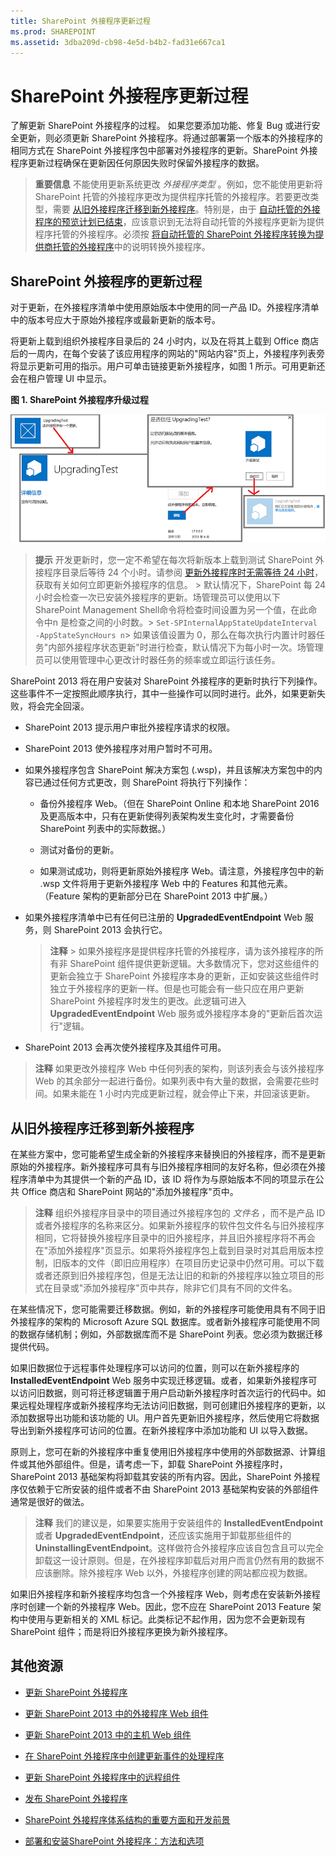 ```yaml
---
title: SharePoint 外接程序更新过程
ms.prod: SHAREPOINT
ms.assetid: 3dba209d-cb98-4e5d-b4b2-fad31e667ca1
---
```



# SharePoint 外接程序更新过程
了解更新 SharePoint 外接程序的过程。
如果您要添加功能、修复 Bug 或进行安全更新，则必须更新 SharePoint 外接程序。将通过部署第一个版本的外接程序的相同方式在 SharePoint 外接程序包中部署对外接程序的更新。SharePoint 外接程序更新过程确保在更新因任何原因失败时保留外接程序的数据。
  
    
    


> **重要信息**
> 不能使用更新系统更改 *外接程序类型*  。例如，您不能使用更新将 SharePoint 托管的外接程序更改为提供程序托管的外接程序。若要更改类型，需要 [从旧外接程序迁移到新外接程序](#Major)。特别是，由于 [自动托管的外接程序的预览计划已结束](http://blogs.office.com/2014/05/16/update-on-autohosted-apps-preview-program/)，应该意识到无法将自动托管的外接程序更新为提供程序托管的外接程序。必须按 [将自动托管的 SharePoint 外接程序转换为提供商托管的外接程序](convert-an-autohosted-sharepoint-add-in-to-a-provider-hosted-add-in.md)中的说明转换外接程序。 
  
    
    


## SharePoint 外接程序的更新过程
<a name="Minor"> </a>

对于更新，在外接程序清单中使用原始版本中使用的同一产品 ID。外接程序清单中的版本号应大于原始外接程序或最新更新的版本号。
  
    
    
将更新上载到组织外接程序目录后的 24 小时内，以及在将其上载到 Office 商店后的一周内，在每个安装了该应用程序的网站的"网站内容"页上，外接程序列表旁将显示更新可用的指示。用户可单击链接更新外接程序，如图 1 所示。可用更新还会在租户管理 UI 中显示。
  
    
    

**图 1. SharePoint 外接程序升级过程**

  
    
    

  
    
    
![用于更新应用程序的 UI 步骤](images/UpdatingApp_AppTileUpdateNotice.png)
  
    
    

    
> **提示**
>  开发更新时，您一定不希望在每次将新版本上载到测试 SharePoint 外接程序目录后等待 24 个小时。请参阅 [更新外接程序时无需等待 24 小时](update-sharepoint-add-ins.md#ImmediateUpdateNotice)，获取有关如何立即更新外接程序的信息。 >  默认情况下，SharePoint 每 24 小时会检查一次已安装外接程序的更新。场管理员可以使用以下 SharePoint Management Shell命令将检查时间设置为另一个值，在此命令中n 是检查之间的小时数。>  `Set-SPInternalAppStateUpdateInterval -AppStateSyncHours n`>  如果该值设置为 0，那么在每次执行内置计时器任务"内部外接程序状态更新"时进行检查，默认情况下为每小时一次。场管理员可以使用管理中心更改计时器任务的频率或立即运行该任务。
  
    
    

SharePoint 2013 将在用户安装对 SharePoint 外接程序的更新时执行下列操作。这些事件不一定按照此顺序执行，其中一些操作可以同时进行。此外，如果更新失败，将会完全回滚。
  
    
    

- SharePoint 2013 提示用户审批外接程序请求的权限。
    
  
- SharePoint 2013 使外接程序对用户暂时不可用。
    
  
- 如果外接程序包含 SharePoint 解决方案包 (.wsp)，并且该解决方案包中的内容已通过任何方式更改，则 SharePoint 将执行下列操作：
    
  - 备份外接程序 Web。（但在 SharePoint Online 和本地 SharePoint 2016 及更高版本中，只有在更新使得列表架构发生变化时，才需要备份 SharePoint 列表中的实际数据。）
    
  
  - 测试对备份的更新。
    
  
  - 如果测试成功，则将更新原始外接程序 Web。请注意，外接程序包中的新 .wsp 文件将用于更新外接程序 Web 中的 Features 和其他元素。（Feature 架构的更新部分已在 SharePoint 2013 中扩展。）
    
  
- 如果外接程序清单中已有任何已注册的 **UpgradedEventEndpoint** Web 服务，则 SharePoint 2013 会执行它。
    
    > **注释**
      > 如果外接程序是提供程序托管的外接程序，请为该外接程序的所有非 SharePoint 组件提供更新逻辑。大多数情况下，您对这些组件的更新会独立于 SharePoint 外接程序本身的更新，正如安装这些组件时独立于外接程序的更新一样。但是也可能会有一些只应在用户更新 SharePoint 外接程序时发生的更改。此逻辑可进入 **UpgradedEventEndpoint** Web 服务或外接程序本身的"更新后首次运行"逻辑。
- SharePoint 2013 会再次使外接程序及其组件可用。
    
  

    
> **注释**
> 如果更改外接程序 Web 中任何列表的架构，则该列表会与该外接程序 Web 的其余部分一起进行备份。如果列表中有大量的数据，会需要花些时间。如果未能在 1 小时内完成更新过程，就会停止下来，并回滚该更新。 
  
    
    


## 从旧外接程序迁移到新外接程序
<a name="Major"> </a>

在某些方案中，您可能希望生成全新的外接程序来替换旧的外接程序，而不是更新原始的外接程序。新外接程序可具有与旧外接程序相同的友好名称，但必须在外接程序清单中为其提供一个新的产品 ID，该 ID 将作为与原始版本不同的项显示在公共 Office 商店和 SharePoint 网站的"添加外接程序"页中。
  
    
    

> **注释**
> 组织外接程序目录中的项目通过外接程序包的 *文件名*  ，而不是产品 ID 或者外接程序的名称来区分。如果新外接程序的软件包文件名与旧外接程序相同，它将替换外接程序目录中的旧外接程序，并且旧外接程序将不再会在"添加外接程序"页显示。如果将外接程序包上载到目录时对其启用版本控制，旧版本的文件（即旧应用程序）在项目历史记录中仍然可用。可以下载或者还原到旧外接程序包，但是无法让旧的和新的外接程序以独立项目的形式在目录或"添加外接程序"页中共存，除非它们具有不同的文件名。
  
    
    

在某些情况下，您可能需要迁移数据。例如，新的外接程序可能使用具有不同于旧外接程序的架构的 Microsoft Azure SQL 数据库。或者新外接程序可能使用不同的数据存储机制；例如，外部数据库而不是 SharePoint 列表。您必须为数据迁移提供代码。
  
    
    
如果旧数据位于远程事件处理程序可以访问的位置，则可以在新外接程序的 **InstalledEventEndpoint** Web 服务中实现迁移逻辑。或者，如果新外接程序可以访问旧数据，则可将迁移逻辑置于用户启动新外接程序时首次运行的代码中。如果远程处理程序或新外接程序均无法访问旧数据，则可创建旧外接程序的更新，以添加数据导出功能和该功能的 UI。用户首先更新旧外接程序，然后使用它将数据导出到新外接程序可访问的位置。在新外接程序中添加功能和 UI 以导入数据。
  
    
    
原则上，您可在新的外接程序中重复使用旧外接程序中使用的外部数据源、计算组件或其他外部组件。但是，请考虑一下，卸载 SharePoint 外接程序时，SharePoint 2013 基础架构将卸载其安装的所有内容。因此，SharePoint 外接程序仅依赖于它所安装的组件或者不由 SharePoint 2013 基础架构安装的外部组件通常是很好的做法。
  
    
    

> **注释**
> 我们的建议是，如果要实施用于安装组件的 **InstalledEventEndpoint** 或者 **UpgradedEventEndpoint**，还应该实施用于卸载那些组件的 **UninstallingEventEndpoint**。这样做符合外接程序应该自包含且可以完全卸载这一设计原则。但是，在外接程序卸载后对用户而言仍然有用的数据不应该删除。除外接程序 Web 以外，外接程序创建的网站都应视为数据。 
  
    
    

如果旧外接程序和新外接程序均包含一个外接程序 Web，则考虑在安装新外接程序时创建一个新的外接程序 Web。因此，您不应在 SharePoint 2013 Feature 架构中使用与更新相关的 XML 标记。此类标记不起作用，因为您不会更新现有 SharePoint 组件；而是将旧外接程序更换为新外接程序。
  
    
    

## 其他资源
<a name="SP15appupgrade_addlresources"> </a>


-  [更新 SharePoint 外接程序](update-sharepoint-add-ins.md)
    
  
-  [更新 SharePoint 2013 中的外接程序 Web 组件](update-add-in-web-components-in-sharepoint-2013.md)
    
  
-  [更新 SharePoint 2013 中的主机 Web 组件](update-host-web-components-in-sharepoint-2013.md)
    
  
-  [在 SharePoint 外接程序中创建更新事件的处理程序](create-a-handler-for-the-update-event-in-sharepoint-add-ins.md)
    
  
-  [更新 SharePoint 外接程序中的远程组件](update-remote-components-in-sharepoint-add-ins.md)
    
  
-  [发布 SharePoint 外接程序](publish-sharepoint-add-ins.md)
    
  
-  [SharePoint 外接程序体系结构的重要方面和开发前景](important-aspects-of-the-sharepoint-add-in-architecture-and-development-landscap.md)
    
  
-  [部署和安装SharePoint 外接程序：方法和选项](deploying-and-installing-sharepoint-add-ins-methods-and-options.md)
    
  


